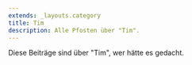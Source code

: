 ```yaml
---
extends: _layouts.category
title: Tim
description: Alle Pfosten über "Tim".
---
```

          
Diese Beiträge sind über "Tim", wer hätte es gedacht.
          